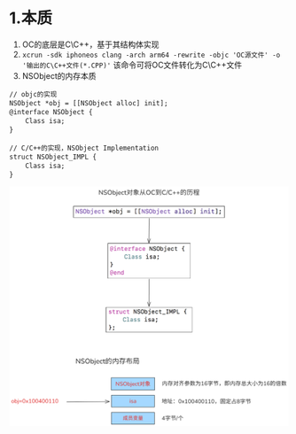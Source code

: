 # 1.本质
1. OC的底层是C\C++，基于其结构体实现
2. `xcrun -sdk iphoneos clang -arch arm64 -rewrite -objc 'OC源文件' -o '输出的C\C++文件(*.CPP)'` 该命令可将OC文件转化为C\C++文件
3. NSObject的内存本质
```objc
// objc的实现
NSObject *obj = [[NSObject alloc] init];
@interface NSObject {
	Class isa;
}

// C/C++的实现，NSObject Implementation
struct NSObject_IMPL {
	Class isa;
}
```

![微信图片_20241201212031.png](https://raw.githubusercontent.com/627969687/LevelUp/main/resource/202412012120360.png)









